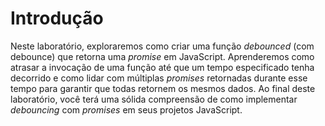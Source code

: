 # Introdução

Neste laboratório, exploraremos como criar uma função _debounced_ (com debounce) que retorna uma _promise_ em JavaScript. Aprenderemos como atrasar a invocação de uma função até que um tempo especificado tenha decorrido e como lidar com múltiplas _promises_ retornadas durante esse tempo para garantir que todas retornem os mesmos dados. Ao final deste laboratório, você terá uma sólida compreensão de como implementar _debouncing_ com _promises_ em seus projetos JavaScript.

